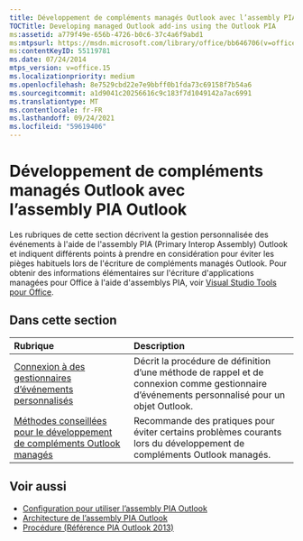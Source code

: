 ```yaml
---
title: Développement de compléments managés Outlook avec l’assembly PIA Outlook
TOCTitle: Developing managed Outlook add-ins using the Outlook PIA
ms:assetid: a779f49e-656b-4726-b0c6-37c4a6f9abd1
ms:mtpsurl: https://msdn.microsoft.com/library/office/bb646706(v=office.15)
ms:contentKeyID: 55119781
ms.date: 07/24/2014
mtps_version: v=office.15
ms.localizationpriority: medium
ms.openlocfilehash: 8e7529cbd22e7e9bbff0b1fda73c69158f7b54a6
ms.sourcegitcommit: a1d9041c20256616c9c183f7d1049142a7ac6991
ms.translationtype: MT
ms.contentlocale: fr-FR
ms.lasthandoff: 09/24/2021
ms.locfileid: "59619406"
---
```

# <a name="developing-managed-outlook-add-ins-using-the-outlook-pia"></a>Développement de compléments managés Outlook avec l’assembly PIA Outlook

Les rubriques de cette section décrivent la gestion personnalisée des événements à l'aide de l'assembly PIA (Primary Interop Assembly) Outlook et indiquent différents points à prendre en considération pour éviter les pièges habituels lors de l'écriture de compléments managés Outlook. Pour obtenir des informations élémentaires sur l'écriture d'applications managées pour Office à l'aide d'assemblys PIA, voir [Visual Studio Tools pour Office](https://docs.microsoft.com/visualstudio/vsto/office-and-sharepoint-development-in-visual-studio?view=vs-2017).

## <a name="in-this-section"></a>Dans cette section

|Rubrique|Description|
|:----|:----------|
|[Connexion à des gestionnaires d’événements personnalisés](connecting-to-custom-event-handlers.md) |Décrit la procédure de définition d’une méthode de rappel et de connexion comme gestionnaire d’événements personnalisé pour un objet Outlook.|
|[Méthodes conseillées pour le développement de compléments Outlook managés](best-practices-in-developing-managed-outlook-add-ins.md) |Recommande des pratiques pour éviter certains problèmes courants lors du développement de compléments Outlook managés.

## <a name="see-also"></a>Voir aussi

- [Configuration pour utiliser l’assembly PIA Outlook](setting-up-to-use-the-outlook-pia.md)
- [Architecture de l’assembly PIA Outlook](architecture-of-the-outlook-pia.md)
- [Procédure (Référence PIA Outlook 2013)](how-do-i-outlook-2013-pia-reference.md)

